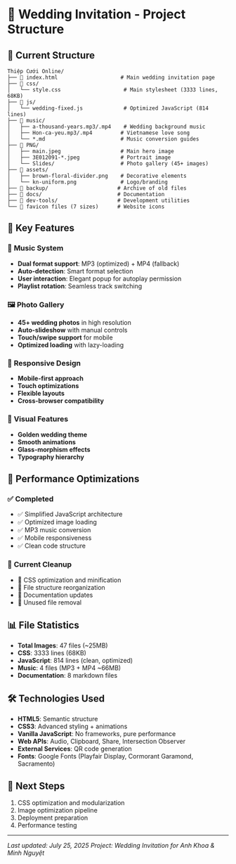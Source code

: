 # 💍 Wedding Invitation - Project Structure

## 📁 **Current Structure**
```
Thiệp Cưới Online/
├── 📄 index.html                    # Main wedding invitation page
├── 📁 css/
│   └── style.css                    # Main stylesheet (3333 lines, 68KB)
├── 📁 js/
│   └── wedding-fixed.js             # Optimized JavaScript (814 lines)
├── 📁 music/
│   ├── a-thousand-years.mp3/.mp4    # Wedding background music
│   ├── Hon-ca-yeu.mp3/.mp4         # Vietnamese love song
│   └── *.md                        # Music conversion guides
├── 📁 PNG/
│   ├── main.jpeg                   # Main hero image
│   ├── 3E012091-*.jpeg             # Portrait image
│   └── Slides/                     # Photo gallery (45+ images)
├── 📁 assets/
│   ├── brown-floral-divider.png    # Decorative elements
│   └── kn-uniform.png              # Logo/branding
├── 📁 backup/                      # Archive of old files
├── 📁 docs/                        # Documentation
├── 📁 dev-tools/                   # Development utilities
└── 📄 favicon files (7 sizes)      # Website icons
```

## 🎯 **Key Features**

### 🎵 **Music System**
- **Dual format support**: MP3 (optimized) + MP4 (fallback)
- **Auto-detection**: Smart format selection
- **User interaction**: Elegant popup for autoplay permission
- **Playlist rotation**: Seamless track switching

### 🖼️ **Photo Gallery**
- **45+ wedding photos** in high resolution
- **Auto-slideshow** with manual controls
- **Touch/swipe support** for mobile
- **Optimized loading** with lazy-loading

### 📱 **Responsive Design**
- **Mobile-first approach**
- **Touch optimizations**
- **Flexible layouts**
- **Cross-browser compatibility**

### 🎨 **Visual Features**
- **Golden wedding theme**
- **Smooth animations**
- **Glass-morphism effects**
- **Typography hierarchy**

## 🚀 **Performance Optimizations**

### ✅ **Completed**
- ✅ Simplified JavaScript architecture
- ✅ Optimized image loading
- ✅ MP3 music conversion
- ✅ Mobile responsiveness
- ✅ Clean code structure

### 🔄 **Current Cleanup**
- 🔄 CSS optimization and minification
- 🔄 File structure reorganization
- 🔄 Documentation updates
- 🔄 Unused file removal

## 📊 **File Statistics**
- **Total Images**: 47 files (~25MB)
- **CSS**: 3333 lines (68KB)
- **JavaScript**: 814 lines (clean, optimized)
- **Music**: 4 files (MP3 + MP4 ~66MB)
- **Documentation**: 8 markdown files

## 🛠️ **Technologies Used**
- **HTML5**: Semantic structure
- **CSS3**: Advanced styling + animations
- **Vanilla JavaScript**: No frameworks, pure performance
- **Web APIs**: Audio, Clipboard, Share, Intersection Observer
- **External Services**: QR code generation
- **Fonts**: Google Fonts (Playfair Display, Cormorant Garamond, Sacramento)

## 🎯 **Next Steps**
1. CSS optimization and modularization
2. Image optimization pipeline
3. Deployment preparation
4. Performance testing

---
*Last updated: July 25, 2025*
*Project: Wedding Invitation for Anh Khoa & Minh Nguyệt*